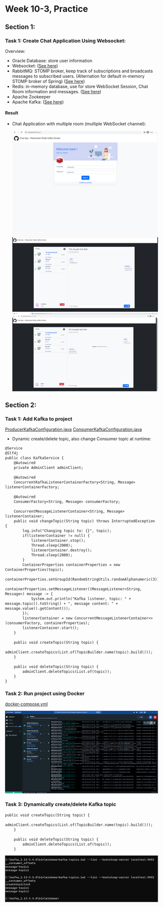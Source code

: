 # Week 10-3, Practice

## Section 1:

### Task 1: Create Chat Application Using Websocket:
    
Overview:
- Oracle Database: store user information
- Websocket: (<a href="">See here</a>)
- RabbitMQ: STOMP broker, keep track of subscriptions and broadcasts messages to subscribed users. (Alternation for default in-memory STOMP broker of Spring) (<a href="src%2Fmain%2Fjava%2Fcom%2Fexample%2Fchatapplication%2Fconfiguration%2FWebSocketConfiguration.java">See here</a>)
- Redis: in-memory database, use for store WebSocket Session, Chat Room information and messages. (<a href="src%2Fmain%2Fjava%2Fcom%2Fexample%2Fchatapplication%2Fchatroom%2Fservice%2Fimplement">See here</a>)
- Apache Zookeeper
- Apache Kafka: (<a href="src%2Fmain%2Fjava%2Fcom%2Fexample%2Fchatapplication%2Fconfiguration%2Fkafka">See here</a>)

#### Result
- Chat Application with multiple room (multiple WebSocket channel):
    
    ![login.png](images%2Flogin.png)
    ![img.png](images%2Fimg.png)
    ![img_1.png](images%2Fimg_1.png)
## Section 2:
### Task 1: Add Kafka to project
[ProducerKafkaConfiguration.java](src%2Fmain%2Fjava%2Fcom%2Fexample%2Fchatapplication%2Fconfiguration%2Fkafka%2FProducerKafkaConfiguration.java)
[ConsumerKafkaConfiguration.java](src%2Fmain%2Fjava%2Fcom%2Fexample%2Fchatapplication%2Fconfiguration%2Fkafka%2FConsumerKafkaConfiguration.java)

- Dynamic create/delete topic, also change Consumer topic at runtime:

```agsl
@Service
@Slf4j
public class KafkaService {
    @Autowired
    private AdminClient adminClient;
    
    @Autowired
    ConcurrentKafkaListenerContainerFactory<String, Message> listenerContainerFactory;
    
    @Autowired
    ConsumerFactory<String, Message> consumerFactory;
    
    ConcurrentMessageListenerContainer<String, Message> listenerContainer;
    public void changeTopic(String topic) throws InterruptedException {
        log.info("Changing topic to: {}", topic);
        if(listenerContainer != null) {
            listenerContainer.stop();
            Thread.sleep(2000);
            listenerContainer.destroy();
            Thread.sleep(2000);
        }
        ContainerProperties containerProperties = new ContainerProperties(topic);
        containerProperties.setGroupId(RandomStringUtils.randomAlphanumeric(3));
        containerProperties.setMessageListener((MessageListener<String, Message>) message -> {
            System.out.println("Kafka listener, topic: " + message.topic().toString() + ", message content: " + message.value().getContent());
        });
        listenerContainer = new ConcurrentMessageListenerContainer<>(consumerFactory, containerProperties);
        listenerContainer.start();
    }

    public void createTopic(String topic) {
        adminClient.createTopics(List.of(TopicBuilder.name(topic).build()));
    }

    public void deleteTopic(String topic) {
        adminClient.deleteTopics(List.of(topic));
    }
}
```
          
### Task 2: Run project using Docker
[docker-compose.yml](docker%2Fdocker-compose.yml)

![img_5.png](images%2Fimg_5.png)


### Task 3: Dynamically create/delete Kafka topic
```agsl
public void createTopic(String topic) {
        adminClient.createTopics(List.of(TopicBuilder.name(topic).build()));
    }

    public void deleteTopic(String topic) {
        adminClient.deleteTopics(List.of(topic));
    }
```
![img_6.png](images%2Fimg_6.png)